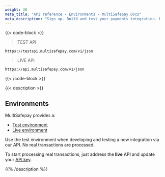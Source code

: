 ```yaml
---
weight: 30
meta_title: "API reference - Environments - MultiSafepay Docs"
meta_description: "Sign up. Build and test your payments integration. Explore our products and services. Use our API reference, SDKs, and wrappers. Get support."
---
```



{{< code-block >}}
> TEST API

```shell
https://testapi.multisafepay.com/v1/json
```

> LIVE API

```shell
https://api.multisafepay.com/v1/json
```
{{< /code-block >}}

{{< description >}}
## Environments

MultiSafepay provides a:

- [Test environment](https://testmerchant.multisafepay.com)
- [Live environment](https://merchant.multisafepay.com)

Use the test environment when developing and testing a new integration via our API. No real transactions are processed. 

To start processing real transactions, just address the **live** API and update your [API key](/set-up-your-account/site-id-api-key-secure-code).


{{% /description %}}